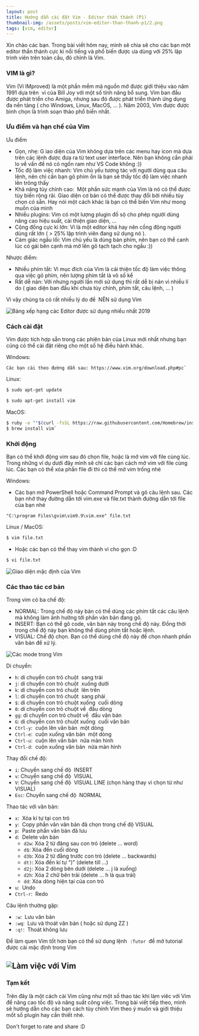 ```yaml
---
layout: post
title: Hướng dẫn cài đặt Vim - Editor thần thánh (P1)
thumbnail-img: /assets/posts/vim-editor-than-thanh-p1/2.png
tags: [vim, editor]
---
```


Xin chào các bạn. Trong bài viết hôm nay, mình sẽ chia sẽ cho các bạn một editor thần thánh cực kì nổi tiếng và phổ biến được ưa dùng với 25% lập trình viên trên toàn cầu, đó chính là Vim.

### VIM là gì? 

Vim (Vi IMproved) là một phần mềm mã nguồn mở được giới thiệu vào năm 1991 dựa trên  vi của Bill Joy với một số tính năng bổ sung. Vim ban đầu được phát triển cho Amiga, nhưng sau đó được phát triển thành ứng dụng đa nền tảng ( cho Windows, Linux, MacOS, ... ). Năm 2003, Vim được được bình chọn là trình soạn thảo phổ biến nhất.

### Ưu điểm và hạn chế của Vim

Ưu điểm

*   Gọn, nhẹ: G iao diện của Vim không dựa trên các menu hay icon mà dựa trên các lệnh được đưa ra từ text user interface. Nên bạn không cần phải lo về vấn đề nó có ngốn ram như VS Code không :)) 
*   Tốc độ làm việc nhanh: Vim chủ yếu tương tác với người dùng qua câu lệnh, nên chỉ cần bạn gõ phím ổn là bạn sẽ thấy tốc độ làm việc nhanh lên trông thấy 
*   Khả năng tùy chỉnh cao:  Một phần sức mạnh của Vim là nó có thể được tùy biến rộng rãi. Giao diện cơ bản có thể được thay đổi bởi nhiều tùy chọn có sẵn. Hay nói một cách khác là bạn có thể biến Vim như mong muốn của mình
*   Nhiều plugins: Vim có một lượng plugin đồ sộ cho phép người dùng nâng cao hiệu suất, cải thiện giao diện, ...
*   Cộng đồng cực kì lớn: Vì là một editor khá hay nên cồng động người dùng rất lớn ( > 25% lập trình viên đang sử dụng nó ).
*   Cảm giác ngầu lồi: Vim chủ yếu là dùng bàn phím, nên bạn có thể canh lúc có gái bên cạnh mà mở lên gõ tạch tạch cho ngầu :))

Nhược điểm:

*   Nhiều phím tắt: Vì mục đích của Vim là cải thiện tốc độ làm việc thông qua việc gõ phím, nên lượng phím tắt là vô số kể
*   Rất dễ nản: Với nhưng người lần mới sử dụng thì rất dễ bị nản vì nhiều lí do ( giao diện ban đầu khi chưa tùy chỉnh, phím tắt, câu lệnh, ... )

Vì vậy chúng ta có rất nhiều lý do để  NÊN sử dụng Vim

![Bảng xếp hạng các Editor được sử dụng nhiều nhất 2019](/assets/posts/vim-editor-than-thanh-p1/1.png)

### Cách cài đặt

Vim được tích hợp sẵn trong các phiên bản của Linux mới nhất nhưng bạn cũng có thể cài đặt riêng cho một số hệ điều hành khác.

Windows:

```
Các bạn cài theo đường dẫn sau: https://www.vim.org/download.php#pc`
```

Linux:

```bash
$ sudo apt-get update
```
```bash
$ sudo apt-get install vim
``` 

MacOS:

```bash
$ ruby -e ""$(curl -fsSL https://raw.githubusercontent.com/Homebrew/install/master/install)"" < /dev/null 2> /dev/null
$ brew install vim`
```

### Khởi động

Bạn có thể khởi động vim sau đó chọn file, hoặc là mở vim với file cùng lúc. Trong những ví dụ dưới đây mình sẽ chỉ các bạn cách mở vim với file cùng lúc. Các bạn có thể xóa phần file đi thì có thể mở vim trống nhé

Windows:

*   Các bạn mở PowerShell hoặc Command Prompt và gõ câu lệnh sau. Các bạn nhớ thay đường dẫn tới vim.exe và file.txt thành đường dẫn tới file của bạn nhé

```
"C:\program Files\gvim\vim9.9\vim.exe" file.txt
```

Linux / MacOS:

```bash
$ vim file.txt
```  

*   Hoặc các bạn có thể thay vim thành vi cho gọn :D

```bash
$ vi file.txt
```

![Giao diện mặc định của Vim](/assets/posts/vim-editor-than-thanh-p1/2.png)

### Các thao tác cơ bản

Trong vim có ba chế độ:

*   NORMAL: Trong chế độ này bản có thể dùng các phím tắt các câu lệnh mà không làm ảnh hưởng tới phần văn bản đang gõ.
*   INSERT: Bạn có thể gõ code, văn bản này trong chế độ này. Đồng thời trong chế độ này bạn không thể dùng phím tắt hoặc lệnh.
*   VISUAL: Chế độ chọn. Bạn có thể dùng chế độ này để chọn nhanh phần văn bản để xử lý.

![Các mode trong Vim](/assets/posts/vim-editor-than-thanh-p1/vim-demonstration.gif)

Di chuyển:

*   `h`: di chuyển con trỏ chuột  sang trái
*   `j`: di chuyển con trỏ chuột  xuống dưới
*   `k`: di chuyển con trỏ chuột  lên trên
*   `l`: di chuyển con trỏ chuột  sang phải
*   `$`: di chuyển con trỏ chuột xuống  cuối dòng
*   `0`: di chuyển con trỏ chuột về  đầu dòng
*   `gg`: di chuyển con trỏ chuột về  đầu văn bản
*   `G`: di chuyển con trỏ chuột xuống  cuối văn bản
*   `Ctrl-y`:  cuộn lên văn bản  một dòng
*   `Ctrl-e`:  cuộn xuống văn bản  một dòng
*   `Ctrl-u`:  cuộn lên văn bản  nửa màn hình
*   `Ctrl-d`:  cuộn xuống văn bản  nửa màn hình

Thay đổi chế độ:

*   `i`: Chuyển sang chế độ  INSERT
*   `v`: Chuyển sang chế độ  VISUAL
*   `V`: Chuyển sang chế độ  VISUAL LINE (chọn hàng thay vì chọn từ như VISUAL)
*   `Esc`: Chuyển sang chế độ  NORMAL

Thao tác với văn bản:

*   `x`:  Xóa kí tự tại con trỏ
*   `y`:  Copy phần văn văn bản đã chọn trong chế độ VISUAL
*   `p`:  Paste phần văn bản đã lưu
*   `d`:  Delete văn bản
    *   `d2w`: Xóa 2 từ đăng sau con trỏ (delete ... word)
    *   `d$`: Xóa đến cuối dòng
    *   `d3b`: Xóa 2 từ đằng trước con trỏ (delete ... backwards)
    *   `dt)`: Xóa đến kí tự ")" (delete till ...)
    *   `d2j`: Xóa 2 dòng bên dưới (delete ... j là xuống)
    *   `d2h`: Xóa 2 chữ bên trải (delete ... h là qua trái)
    *   `dd`: Xóa dòng hiện tại của con trỏ
*   `u`:  Undo 
*   `Ctrl-r`:  Redo

Câu lệnh thường gặp:

*   `:w`:  Lưu văn bản
*   `:wq`:  Lưu và thoát văn bản ( hoặc sử dụng ZZ )
*   `:q!`:  Thoát không lưu

Để làm quen Vim tốt hơn bạn có thể sử dụng lệnh  `:Tutor`  để mở tutorial được cài mặc định trong Vim

![Làm việc với Vim](/assets/posts/vim-editor-than-thanh-p1/4.gif)
---------------------------------------------------------------------------------------------------------

### Tạm kết

Trên đây là một cách cài Vim cũng như một số thao tác khi làm viêc với Vim để nâng cao tốc độ và năng suất công việc. Trong bài viết tiếp theo, mình sẽ hướng dẫn cho các bạn cách tùy chỉnh Vim theo ý muốn và giới thiệu mốt số plugin hay cần thiết nhé.

Don't forget to rate and share :D
